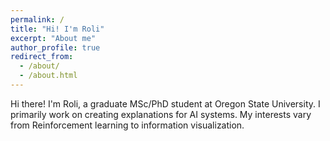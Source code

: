```yaml
---
permalink: /
title: "Hi! I'm Roli"
excerpt: "About me"
author_profile: true
redirect_from:
  - /about/
  - /about.html
---
```


Hi there! I'm Roli, a graduate MSc/PhD student at Oregon State University. I primarily work on creating explanations for AI systems. My interests vary from Reinforcement learning to information visualization.
